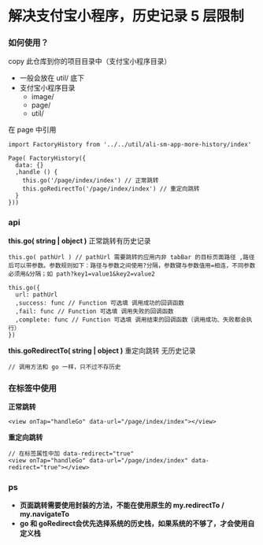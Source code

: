 # 解决支付宝小程序，历史记录 5 层限制

### 如何使用？

copy 此仓库到你的项目目录中（支付宝小程序目录）

* 一般会放在 util/ 底下
* 支付宝小程序目录
  * image/
  * page/
  * util/

在 page 中引用

```
import FactoryHistory from '../../util/ali-sm-app-more-history/index'

Page( FactoryHistory({
  data: {}
  ,handle () {
    this.go('/page/index/index') // 正常跳转
    this.goRedirectTo('/page/index/index') // 重定向跳转
  }
}))
```

### api

**this.go( string | object )** 正常跳转有历史记录

```
this.go( pathUrl ) // pathUrl 需要跳转的应用内非 tabBar 的目标页面路径 ,路径后可以带参数。参数规则如下：路径与参数之间使用?分隔，参数键与参数值用=相连，不同参数必须用&分隔；如 path?key1=value1&key2=value2

this.go({
  url: pathUrl
  ,success: func // Function 可选填 调用成功的回调函数
  ,fail: func // Function 可选填 调用失败的回调函数
  ,complete: func // Function 可选填 调用结束的回调函数（调用成功、失败都会执行）
})
```

**this.goRedirectTo( string | object )** 重定向跳转 无历史记录

```
// 调用方法和 go 一样，只不过不存历史
```

### 在标签中使用

**正常跳转**

```
<view onTap="handleGo" data-url="/page/index/index"></view>
```

**重定向跳转**

```
// 在标签属性中加 data-redirect="true"
<view onTap="handleGo" data-url="/page/index/index" data-redirect="true"></view>
```


### ps

* **页面跳转需要使用封装的方法，不能在使用原生的 my.redirectTo / my.navigateTo**
* **go 和 goRedirect会优先选择系统的历史栈，如果系统的不够了，才会使用自定义栈**

